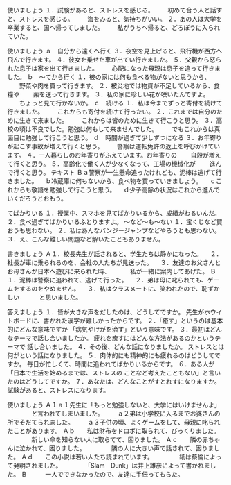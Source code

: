 使いましょう
１．試験があると、ストレスを感じる。
　　初めて合う人と話すと、ストレスを感じる。
　　海をみると、気持ちがいい。
２．あの人は大学を卒業すると、国へ帰ってしました。
　　私がうちへ帰ると、どろぼうに入られていた。

使いましょう
ａ　自分から遠くへ行く
３．夜空を見上げると、飛行機が西方へ飛んで行きます。
４．彼女を乗せた車が出てい行きました。
５．父親から怒られた息子は家を出て行きました。
　　心配になった母親は息子を追って行きました。
ｂ　～てから行く
１．彼の家には何も食べる物がないと思うから、
　　野菜や肉を買って行きます。
２．被災地では物資が不足しているから、食糧や
　　薬を送って行きます。
３．私の家に珍しい花が咲いたんですよ。
　　ちょっと見て行かないか。
ｃ　続ける
１．私は今までずっと寄付を続けて行きました。
　　これからも寄付を続けて行ったい。
２．これまでは自分のために生きて来ました。
　　これからは皆のために生きて行こうと思う。
３．高校の頃は不良でした。勉強は何もして来ませんでした。
　　でもこれからは真面目に勉強して行こうと思う。
ｄ　時間が過ぎて少しずつになる
３．お年寄りが起こす事故が増えて行くと思う。
　　警察は運転免許の返上を呼びかけています。
４．一人暮らしのお年寄りがふえています。お年寄りの
　　自殺が増えて行くと思う。
５．高齢化で働く人が少なくなって、工場の機械化が
　　進んで行くと思う。
テキスト
Ｂａ警察が一生懸命追ったけれども、泥棒は逃げて行きました。
　ｂ冷蔵庫に何もないから、食べ物を買っていきましょう。
　ｃこれからも敬語を勉強して行こうと思う。
　ｄ少子高齢の状況はこれから進んでいくだろうとおもう。

てばかりいる
１．授業中、スマホを見てばかりいるから、成績がわるいんだ。
２．食べ過ぎてばかりいるふとりますよ。
～など～も～ない
１．宝くじなど買おうも思わない。
２．私はあんなバンジージャンプなどやろうとも思わない。
３．え、こんな難しい問題など解いたこともありません。

書きましょう
Ａ１．校長先生が話されると、学生たちは静かになった。
　２．社長が車に乗られるのを、会社の人たちが見送った。
　３．友達のお父さんとお母さんが日本へ遊びに来られた時、
　　　私が一緒に案内してあげた。
Ｂ１．泥棒は警察に追われて、逃げて行った。
　２．弟は母に叱られても、ゲームをするのをやめません。
　３．私はクラスメートに、笑われたので、恥ずかしい
　　　と思いました。

答えましょう
１．皆が大きな声をだしたのは、どうしてですか。
先生がホウイトボードに、書かれた漢字が難しかったからです。
２．「癒す」というのは基本的にどんな意味ですか
「病気やけがを治す」という意味です。
３．最初はどんなテーマで話し合いましたか。
疲れを癒すにはどんな方法があるのかというテーマで
話し合いました。
４．その後、どんな話になりましたか。
ストレスとは何がという話になりました。
５．肉体的にも精神的にも疲れるのはどうしてですか。
毎日が忙しくて、時間に追われてばかりいるからです。
６．ある人が「日本で生活を始めるまでは、ストレスの
ことなど考えたこともない」と言いたのはどうしてですか。
７．あなたは、どんなことがすとれすになりますか。
試験があると、ストレスになります。

使いましょう
Ａ１ａ１先生に「もっと勉強しないと、大学にはいけませんよ」
　　　　と言われてしまいました。
　　ａ２弟は小学校に入るまでお婆さんの所でそだてられました。
　　ａ３子供の頃、よくゲームをして、母親に叱られたことがあります。
Ａｂ　　私は財布をドロボに取られて、びっくりました。
　　　　新しい傘を知らない人に取らてて、困りました。
Ａｃ　　隣の赤ちゃんに泣かれて、困りました。
　　　　隣の人に大きい声で話されて、困りました。
Ａｄ　　この小説は若い人たち読まれています。
　　　　紙は蔡倫によって発明されました。
　　　　「Slam　Dunk」は井上雄彦によって書かれました。
Ｂ　　　一人でできなかったので、友達に手伝ってもらた。
